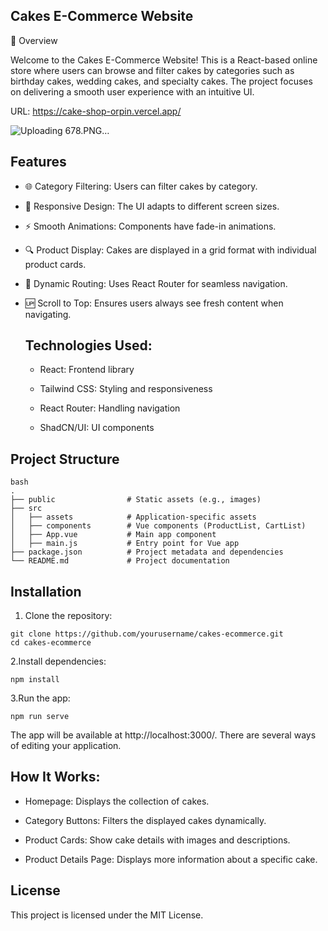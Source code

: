  ## Cakes E-Commerce Website

📌 Overview

Welcome to the Cakes E-Commerce Website! This is a React-based online store where users can browse and filter cakes by categories such as birthday cakes, wedding cakes, and specialty cakes. The project focuses on delivering a smooth user experience with an intuitive UI.

URL: https://cake-shop-orpin.vercel.app/

![Uploading 678.PNG…]()


 ## Features
- 🌐 Category Filtering: Users can filter cakes by category.

- 🎨 Responsive Design: The UI adapts to different screen sizes.

- ⚡ Smooth Animations: Components have fade-in animations.

- 🔍 Product Display: Cakes are displayed in a grid format with individual product cards.

- 📜 Dynamic Routing: Uses React Router for seamless navigation.

- 🆙 Scroll to Top: Ensures users always see fresh content when navigating.


  ##  Technologies Used:

   - React: Frontend library
   
   - Tailwind CSS: Styling and responsiveness
   
   - React Router: Handling navigation
   
   - ShadCN/UI: UI components

 
## Project Structure
```
bash
.
├── public                # Static assets (e.g., images)
├── src
│   ├── assets            # Application-specific assets
│   ├── components        # Vue components (ProductList, CartList)
│   ├── App.vue           # Main app component
│   ├── main.js           # Entry point for Vue app
├── package.json          # Project metadata and dependencies
└── README.md             # Project documentation
```

## Installation

1. Clone the repository:
 ```
git clone https://github.com/yourusername/cakes-ecommerce.git
cd cakes-ecommerce
```
2.Install dependencies:

```
npm install
```

3.Run the app:
```
npm run serve
```

The app will be available at http://localhost:3000/.
There are several ways of editing your application.

## How It Works:

- Homepage: Displays the collection of cakes.

- Category Buttons: Filters the displayed cakes dynamically.

- Product Cards: Show cake details with images and descriptions.

- Product Details Page: Displays more information about a specific cake.

## License

This project is licensed under the MIT License.
